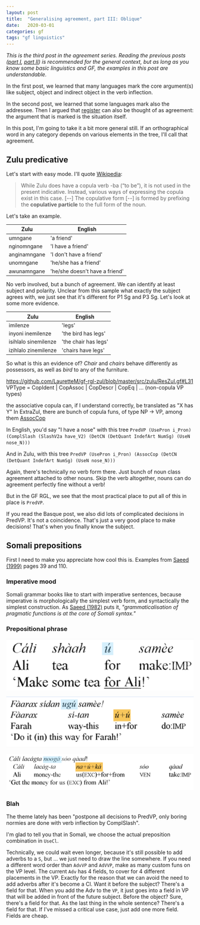 ```yaml
---
layout: post
title:  "Generalising agreement, part III: Oblique"
date:   2020-03-01
categories: gf
tags: "gf linguistics"
---
```


_This is the third post in the agreement series. Reading the previous posts ([part I](https://inariksit.github.io/gf/2020/05/14/agreement-1.html), [part II](https://inariksit.github.io/gf/2020/11/17/agreement-2.html)) is recommended for the general context, but as long as you know some basic linguistics and GF, the examples in this post are understandable._

In the first post, we learned that many languages mark the core argument(s) like subject, object and indirect object in the verb inflection.

In the second post, we learned that some languages mark also the addressee. Then I argued that [register](https://en.wikipedia.org/wiki/Register_(sociolinguistics)) can also be thought of as agreement: the argument that is marked is the situation itself.

In this post, I'm going to take it a bit more general still. If an orthographical word in any category depends on various elements in the tree, I'll call that agreement.


## Zulu predicative

Let's start with easy mode.
I'll quote [Wikipedia](https://en.wiktionary.org/wiki/Appendix:Zulu_copulatives):

> While Zulu does have a copula verb -ba (“to be”), it is not used in the present indicative.
> Instead, various ways of expressing the copula exist in this case. [--] The copulative form [--] is formed by prefixing the __copulative particle__ to the full form of the noun.

Let's take an example.

| Zulu         | English                        |
|--------------|--------------------------------|
| umngane      | 'a friend'                     |
| nginomngane  | 'I have a friend'              |
| anginamngane | 'I don't have a friend'        |
| unomngane    | 'he/she has a friend'          |
| awunamngane  | 'he/she doesn't have a friend' |


No verb involved, but a bunch of agreement. We can identify at least subject and polarity. Unclear from this sample what exactly the subject agrees with, we just see that it's different for P1 Sg and P3 Sg. Let's look at some more evidence.


| Zulu                 | English              |
|----------------------|----------------------|
| imilenze             | 'legs'               |
| inyoni inemilenze    | 'the bird has legs'  |
| isihlalo sinemilenze | 'the chair has legs' |
| izihlalo zinemilenze | 'chairs have legs'   |

So what is this an evidence of? _Chair_ and _chairs_ behave differently as possessors, as well as _bird_ to any of the furniture.

https://github.com/LauretteM/gf-rgl-zul/blob/master/src/zulu/ResZul.gf#L31
VPType = CopIdent | CopAssoc | CopDescr | CopEq | … (non-copula VP types)

the associative copula can, if I understand correctly, be translated as "X has Y"
In ExtraZul, there are bunch of copula funs, of type NP -> VP, among them [AssocCop](https://github.com/LauretteM/gf-rgl-zul/blob/master/src/zulu/ExtraZulAbs.gf#L8)

In English, you'd say "I have a nose" with this tree
`PredVP (UsePron i_Pron) (ComplSlash (SlashV2a have_V2) (DetCN (DetQuant IndefArt NumSg) (UseN nose_N)))`

And in Zulu, with this tree
`PredVP (UsePron i_Pron) (AssocCop (DetCN (DetQuant IndefArt NumSg) (UseN nose_N)))`

<!--
In the current (unfinished) Zulu grammar, `have_V2` isn't even implemented.
Of course, it's perfectly possible to implement `have_V2` in a way that `ComplSlash (SlashV2a have_V2) np` linearises the same as `AssocCop np`.
In such a grammar, `have_V2` wouldn't contribute with an independent verb form, instead, it would just carry the param `CopAssoc` over to the `VP`, and finally `PredVP` does all the magic.

(If GF still had a working `def` feature, it would be a natural choice to make a def rule between  `ComplSlash (SlashV2a have_V2) np` and `AssocCop np`. But that feature isn't supported by practically anything.)
-->

Again, there's technically no verb form there. Just bunch of noun class agreement attached to other nouns. Skip the verb altogether, nouns can do agreement perfectly fine without a verb!

But in the GF RGL, we see that the most practical place to put all of this in place is `PredVP`.

If you read the Basque post, we also did lots of complicated decisions in PredVP. It's not a coincidence. That's just a very good place to make decisions! That's when you finally know the subject.

## Somali prepositions

First I need to make you appreciate how cool this is. Examples from [Saeed (1999)](https://benjamins.com/catalog/loall.10) pages 39 and 110.


### Imperative mood

Somali grammar books like to start with imperative sentences, because imperative is morphologically the simplest verb form, and syntactically the simplest construction.
As [Saeed (1982)](https://core.ac.uk/download/pdf/161528208.pdf) puts it, _"grammaticalisation of pragmatic functions is at the core of Somali syntax."_

### Prepositional phrase



![SomaliPrepContr0](https://github.com/inariksit/inariksit.github.io/blob/master/images/somali-preposition-contraction-0.png "A single Somali preposition: 'Cali shaah u samee', translation 'Make some tea for Ali'")

![SomaliPrepContr1](https://github.com/inariksit/inariksit.github.io/blob/master/images/somali-preposition-contraction-1.png "Somali preposition contraction: 'Faarax sidan ugu samee', gloss 'Faarax si-tan u+u samee', translation 'Do it in this way for Farah'")

![SomaliPrepContr2](https://github.com/inariksit/inariksit.github.io/blob/master/images/somali-preposition-contraction-2.png "Somali preposition contraction: 'Cali lacagta nooga soo qaad', gloss 'Cali lacag-ta na+u+ka soo qaad', translation 'Get the money for us from Ali'")

### Blah

The theme lately has been "postpone all decisions to PredVP, only boring normies are done with verb inflection by ComplSlash".

I'm glad to tell you that in Somali, we choose the actual preposition combination in `UseCl`.

Technically, we could wait even longer, because it's still possible to add adverbs to a `S`, but … we just need to draw the line somewhere. If you need a different word order than `AdvVP` and `AdVVP`, make as many custom funs on the VP level. The current `Adv` has 4 fields, to cover for 4 different placements in the VP. Exactly for the reason that we can avoid the need to add adverbs after it's become a Cl. Want it before the subject? There's a field for that. When you add the Adv to the `VP`, it just goes into a field in VP that will be added in front of the future subject. Before the object? Sure, there's a field for that. As the last thing in the whole sentence? There's a field for that. If I've missed a critical use case, just add one more field. Fields are cheap.
